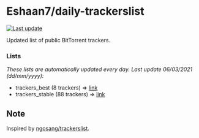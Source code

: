 
# Eshaan7/daily-trackerslist 

[![Last update](https://img.shields.io/badge/Last%20update-06/03/2021-blue.svg)](#)

Updated list of public BitTorrent trackers.

### Lists
*These lists are automatically updated every day. Last update 06/03/2021 (_dd/mm/yyyy_):*

* trackers_best (8 trackers) => [link](https://raw.githubusercontent.com/eshaan7/daily-trackerslist/master/trackers_best.txt)
* trackers_stable (88 trackers) => [link](https://raw.githubusercontent.com/eshaan7/daily-trackerslist/master/trackers_stable.txt)

## Note

Inspired by [ngosang/trackerslist](https://github.com/ngosang/trackerslist).
